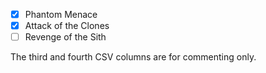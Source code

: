 - [x] Phantom Menace
- [x] Attack of the Clones
- [ ] Revenge of the Sith

The third and fourth CSV columns are for commenting only.
